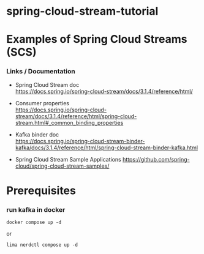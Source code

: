 # spring-cloud-stream-tutorial

# Examples of Spring Cloud Streams (SCS)

### Links / Documentation

- Spring Cloud Stream doc  
  https://docs.spring.io/spring-cloud-stream/docs/3.1.4/reference/html/

- Consumer properties   
  https://docs.spring.io/spring-cloud-stream/docs/3.1.4/reference/html/spring-cloud-stream.html#_common_binding_properties

- Kafka binder doc   
  https://docs.spring.io/spring-cloud-stream-binder-kafka/docs/3.1.4/reference/html/spring-cloud-stream-binder-kafka.html

- Spring Cloud Stream Sample Applications
  https://github.com/spring-cloud/spring-cloud-stream-samples/


# Prerequisites

### run kafka in docker
```
docker compose up -d
```
or
```
lima nerdctl compose up -d
```
